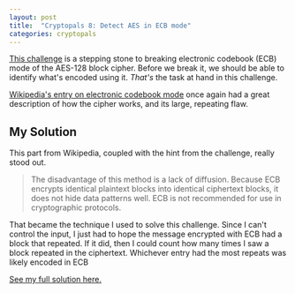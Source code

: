 ```yaml
---
layout: post
title:  "Cryptopals 8: Detect AES in ECB mode"
categories: cryptopals
---
```

<!-- cspell:ignore codebook ciphertext -->
[This challenge](https://cryptopals.com/sets/1/challenges/8) is a stepping stone to breaking electronic codebook (ECB) mode of the AES-128 block cipher. Before we break it, we should be able to identify what's encoded using it. _That's_ the task at hand in this challenge.

[Wikipedia's entry on electronic codebook mode](https://en.wikipedia.org/wiki/Block_cipher_mode_of_operation#Electronic_codebook_(ECB)) once again had a great description of how the cipher works, and its large, repeating flaw.

## My Solution
This part from Wikipedia, coupled with the hint from the challenge, really stood out.

> The disadvantage of this method is a lack of diffusion. Because ECB encrypts identical plaintext blocks into identical ciphertext blocks, it does not hide data patterns well. ECB is not recommended for use in cryptographic protocols.

That became the technique I used to solve this challenge. Since I can't control the input, I just had to hope the message encrypted with ECB had a block that repeated. If it did, then I could count how many times I saw a block repeated in the ciphertext. Whichever entry had the most repeats was likely encoded in ECB

[See my full solution here.](https://github.com/downie/cryptopals/blob/main/Cryptopals/Challenges/Set1/Challenge08.swift)